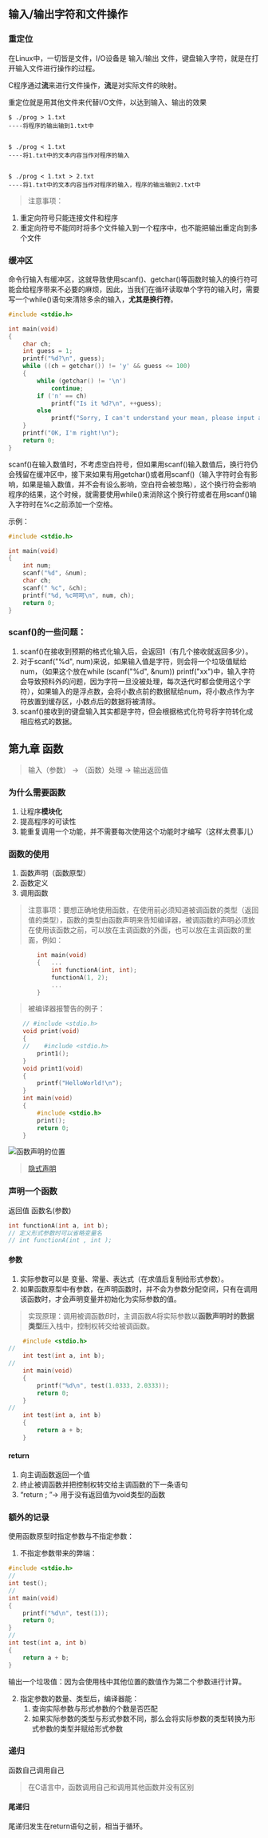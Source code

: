 ## 输入/输出字符和文件操作

### 重定位

在Linux中，一切皆是文件，I/O设备是 输入/输出 文件，键盘输入字符，就是在打开输入文件进行操作的过程。

C程序通过**流**来进行文件操作，**流**是对实际文件的映射。

重定位就是用其他文件来代替I/O文件，以达到输入、输出的效果

```shell
$ ./prog > 1.txt
----将程序的输出输到1.txt中


$ ./prog < 1.txt
----将1.txt中的文本内容当作对程序的输入


$ ./prog < 1.txt > 2.txt
----将1.txt中的文本内容当作对程序的输入，程序的输出输到2.txt中

```

> 注意事项：
1. 重定向符号只能连接文件和程序
2. 重定向符号不能同时将多个文件输入到一个程序中，也不能把输出重定向到多个文件


### 缓冲区
命令行输入有缓冲区，这就导致使用scanf()、getchar()等函数时输入的换行符可能会给程序带来不必要的麻烦，因此，当我们在循环读取单个字符的输入时，需要写一个while()语句来清除多余的输入，**尤其是换行符**。
```C
#include <stdio.h>

int main(void)
{
    char ch;
    int guess = 1;
    printf("%d?\n", guess);
    while ((ch = getchar()) != 'y' && guess <= 100)
    {
        while (getchar() != '\n')
            continue;
        if ('n' == ch)
            printf("Is it %d?\n", ++guess);
        else
            printf("Sorry, I can't understand your mean, please input again: ");
    } 
    printf("OK, I'm right!\n");
    return 0;
}
```

scanf()在输入数值时，不考虑空白符号，但如果用scanf()输入数值后，换行符仍会残留在缓冲区中，接下来如果有用getchar()或者用scanf()（输入字符时会有影响，如果是输入数值，并不会有设么影响，空白符会被忽略），这个换行符会影响程序的结果，这个时候，就需要使用while()来消除这个换行符或者在用scanf()输入字符时在%c之前添加一个空格。

示例：
```C
#include <stdio.h>

int main(void)
{
    int num;
    scanf("%d", &num);
    char ch;
    scanf(" %c", &ch);
    printf("%d, %c呵呵\n", num, ch);
    return 0;
}
```

### scanf()的一些问题：

1. scanf()在接收到预期的格式化输入后，会返回1（有几个接收就返回多少）。
2. 对于scanf("%d", num)来说，如果输入值是字符，则会将一个垃圾值赋给num，（如果这个放在while (scanf("%d", &num)) printf("xx")中，输入字符会导致预料外的问题，因为字符一旦没被处理，每次迭代时都会使用这个字符），如果输入的是浮点数，会将小数点前的数据赋给num，将小数点作为字符放置到缓存区，小数点后的数据将被清除。
3. scanf()接收到的键盘输入其实都是字符，但会根据格式化符号将字符转化成相应格式的数据。


## 第九章 函数
> 输入（参数） $\rightarrow$ （函数）处理 $\rightarrow$ 输出返回值

### 为什么需要函数
1. 让程序**模块化**
2. 提高程序的可读性
3. 能重复调用一个功能，并不需要每次使用这个功能时才编写（这样太费事儿）

### 函数的使用
1. 函数声明（函数原型）
2. 函数定义
3. 调用函数

> 注意事项：要想正确地使用函数，在使用前必须知道被调函数的类型（返回值的类型），函数的类型由函数声明来告知编译器，被调函数的声明必须放在使用该函数之前，可以放在主调函数的外面，也可以放在主调函数的里面，例如：
```C
        int main(void)
        {   ...
            int functionA(int, int);
            functionA(1, 2);
            ...
        }
```
    
> 被编译器报警告的例子：
```C
    // #include <stdio.h>
    void print(void)
    {
    //    #include <stdio.h>
        print1();
    }
    void print1(void)
    {
        printf("HelloWorld!\n");
    }
    int main(void)
    {
        #include <stdio.h>
        print();
        return 0;
    }
```

![函数声明的位置](img/函数声明的位置.png)
> [隐式声明](https://blog.csdn.net/smstong/article/details/50523120)



### 声明一个函数
返回值 函数名(参数)

```C
int functionA(int a, int b);
// 定义形式参数时可以省略变量名
// int functionA(int , int );
```

#### 参数
1. 实际参数可以是 变量、常量、表达式（在求值后复制给形式参数）。
2. 如果函数原型中有参数，在声明函数时，并不会为参数分配空间，只有在调用该函数时，才会声明变量并初始化为实际参数的值。
> 实现原理：调用被调函数$B$时，主调函数$A$将实际参数以**函数声明时的数据类型**压入栈中，控制权转交给被调函数。
```C
    #include <stdio.h>
//
    int test(int a, int b);
//
    int main(void)
    {
        printf("%d\n", test(1.0333, 2.0333));
        return 0;
    }
//
    int test(int a, int b)
    {
        return a + b;
    }
```


#### return
1. 向主调函数返回一个值
2. 终止被调函数并把控制权转交给主调函数的下一条语句
3. “return ; ”$\rightarrow$   用于没有返回值为void类型的函数

### 额外的记录
使用函数原型时指定参数与不指定参数：
1. 不指定参数带来的弊端：
```C
#include <stdio.h>
//
int test();
//
int main(void)
{
    printf("%d\n", test(1));
    return 0;
}
//
int test(int a, int b)
{
    return a + b;
}
```
输出一个垃圾值：因为会使用栈中其他位置的数值作为第二个参数进行计算。

2. 指定参数的数量、类型后，编译器能：
    1. 查询实际参数与形式参数的个数是否匹配
    2. 如果实际参数的类型与形式参数不同，那么会将实际参数的类型转换为形式参数的类型并赋给形式参数 

### 递归
函数自己调用自己
> 在C语言中，函数调用自己和调用其他函数并没有区别

#### 尾递归
尾递归发生在return语句之前，相当于循环。




